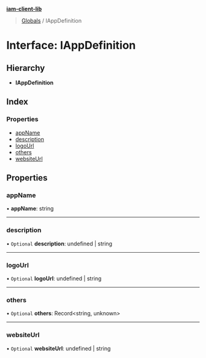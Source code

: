 **[iam-client-lib](../README.md)**

> [Globals](../globals.md) / IAppDefinition

# Interface: IAppDefinition

## Hierarchy

* **IAppDefinition**

## Index

### Properties

* [appName](iappdefinition.md#appname)
* [description](iappdefinition.md#description)
* [logoUrl](iappdefinition.md#logourl)
* [others](iappdefinition.md#others)
* [websiteUrl](iappdefinition.md#websiteurl)

## Properties

### appName

•  **appName**: string

___

### description

• `Optional` **description**: undefined \| string

___

### logoUrl

• `Optional` **logoUrl**: undefined \| string

___

### others

• `Optional` **others**: Record\<string, unknown>

___

### websiteUrl

• `Optional` **websiteUrl**: undefined \| string
